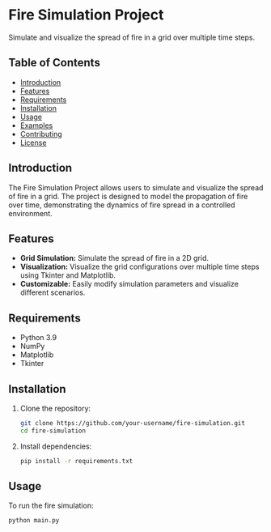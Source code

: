 # Fire Simulation Project

Simulate and visualize the spread of fire in a grid over multiple time steps.

## Table of Contents

- [Introduction](#introduction)
- [Features](#features)
- [Requirements](#requirements)
- [Installation](#installation)
- [Usage](#usage)
- [Examples](#examples)
- [Contributing](#contributing)
- [License](#license)

## Introduction

The Fire Simulation Project allows users to simulate and visualize the spread of fire in a grid. The project is designed to model the propagation of fire over time, demonstrating the dynamics of fire spread in a controlled environment.

## Features

- **Grid Simulation:** Simulate the spread of fire in a 2D grid.
- **Visualization:** Visualize the grid configurations over multiple time steps using Tkinter and Matplotlib.
- **Customizable:** Easily modify simulation parameters and visualize different scenarios.

## Requirements

- Python 3.9
- NumPy
- Matplotlib
- Tkinter

## Installation

1. Clone the repository:

    ```bash
    git clone https://github.com/your-username/fire-simulation.git
    cd fire-simulation
    ```

2. Install dependencies:

    ```bash
    pip install -r requirements.txt
    ```

## Usage

To run the fire simulation:

```bash
python main.py
